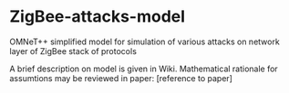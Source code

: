 # ZigBee-attacks-model
OMNeT++ simplified model for simulation of various attacks on network layer of ZigBee stack of protocols

A brief description on model is given in Wiki.
Mathematical rationale for assumtions may be reviewed in paper:
[reference to paper]
